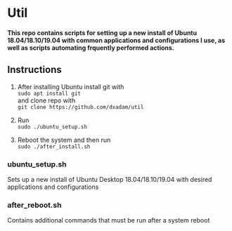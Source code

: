 # Util
#### This repo contains scripts for setting up a new install of Ubuntu 18.04/18.10/19.04 with common applications and configurations I use, as well as scripts automating frquently performed actions. 

## Instructions
1. After installing Ubuntu install git with  
	`sudo apt install git`  
and clone repo with  
	`git clone https://github.com/dxadam/util`

2. Run  
	`sudo ./ubuntu_setup.sh`

3. Reboot the system and then run  
	`sudo ./after_install.sh`

### ubuntu_setup.sh
Sets up a new install of Ubuntu Desktop 18.04/18.10/19.04 with desired applications and configurations

### after_reboot.sh
Contains additional commands that must be run after a system reboot

